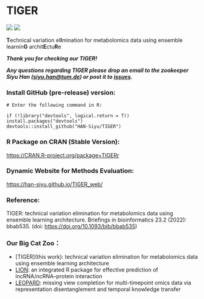 # TIGER
[![](https://cranlogs.r-pkg.org/badges/grand-total/TIGERr)](https://cranlogs.r-pkg.org/badges/grand-total/TIGERr) [![](https://cranlogs.r-pkg.org/badges/TIGERr)](https://cran.r-project.org/package=TIGERr)

**T**echnical variation el**I**mination for metabolomics data using ensemble learnin**G** archit**E**ctu**R**e

***Thank you for checking our TIGER!***

***Any questions regarding TIGER please drop an email to the zookeeper Siyu Han (siyu.han@tum.de) or post it to [issues](https://github.com/HAN-Siyu/TIGER/issues).***

### Install GitHub (pre-release) version:

```
# Enter the following command in R:

if (!library("devtools", logical.return = T)) install.packages("devtools")
devtools::install_github("HAN-Siyu/TIGER")
```

### R Package on CRAN (Stable Version):
https://CRAN.R-project.org/package=TIGERr

### Dynamic Website for Methods Evaluation:
https://han-siyu.github.io/TIGER_web/

### Reference:
TIGER: technical variation elimination for metabolomics data using ensemble learning architecture. Briefings in bioinformatics 23.2 (2022): bbab535. (doi: https://doi.org/10.1093/bib/bbab535)


### Our Big Cat Zoo：

- [TIGER](this work): technical variation elimination for metabolomics data using ensemble learning architecture
- [LION](https://github.com/HAN-Siyu/LION): an integrated R package for effective prediction of lncRNA/ncRNA–protein interaction
- [LEOPARD](https://github.com/HAN-Siyu/LEOPARD): missing view completion for multi-timepoint omics data via representation disentanglement and temporal knowledge transfer
